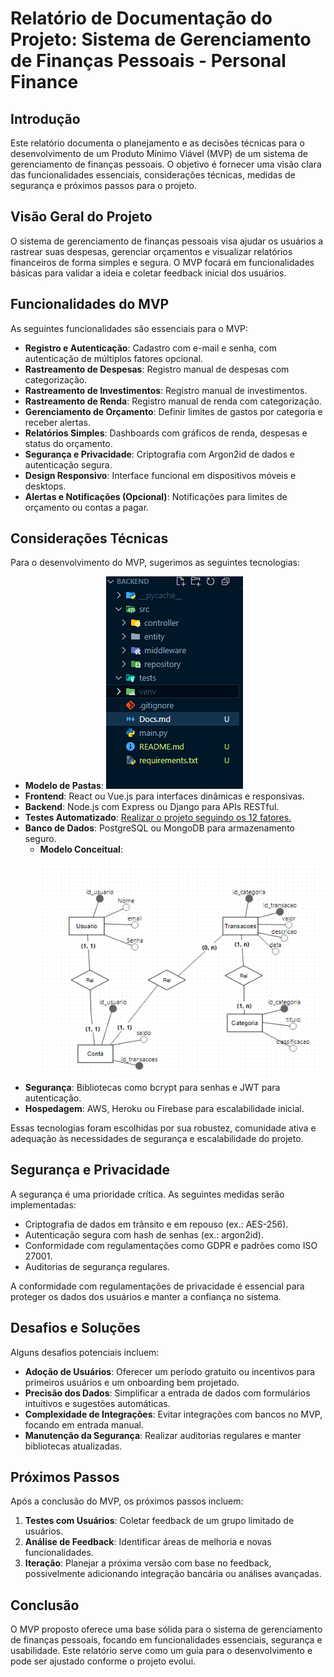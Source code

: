 # Relatório de Documentação do Projeto: Sistema de Gerenciamento de Finanças Pessoais - Personal Finance

## Introdução

Este relatório documenta o planejamento e as decisões técnicas para o desenvolvimento de um Produto Mínimo Viável (MVP) de um sistema de gerenciamento de finanças pessoais. O objetivo é fornecer uma visão clara das funcionalidades essenciais, considerações técnicas, medidas de segurança e próximos passos para o projeto.

## Visão Geral do Projeto

O sistema de gerenciamento de finanças pessoais visa ajudar os usuários a rastrear suas despesas, gerenciar orçamentos e visualizar relatórios financeiros de forma simples e segura. O MVP focará em funcionalidades básicas para validar a ideia e coletar feedback inicial dos usuários.

## Funcionalidades do MVP

As seguintes funcionalidades são essenciais para o MVP:

- **Registro e Autenticação**: Cadastro com e-mail e senha, com autenticação de múltiplos fatores opcional.
- **Rastreamento de Despesas**: Registro manual de despesas com categorização.
- **Rastreamento de Investimentos**: Registro manual de investimentos.
- **Rastreamento de Renda**: Registro manual de renda com categorização.
- **Gerenciamento de Orçamento**: Definir limites de gastos por categoria e receber alertas.
- **Relatórios Simples**: Dashboards com gráficos de renda, despesas e status do orçamento.
- **Segurança e Privacidade**: Criptografia com Argon2id de dados e autenticação segura.
- **Design Responsivo**: Interface funcional em dispositivos móveis e desktops.
- **Alertas e Notificações (Opcional)**: Notificações para limites de orçamento ou contas a pagar.

## Considerações Técnicas

Para o desenvolvimento do MVP, sugerimos as seguintes tecnologias:

- **Modelo de Pastas**: ![example](image.png)
- **Frontend**: React ou Vue.js para interfaces dinâmicas e responsivas.
- **Backend**: Node.js com Express ou Django para APIs RESTful.
- **Testes Automatizado**: <a href="https://12factor.net/pt_br/">Realizar o projeto seguindo os 12 fatores.<a/>
- **Banco de Dados**: PostgreSQL ou MongoDB para armazenamento seguro.
    - **Modelo Conceitual**: ![modelo conceitual](image-1.png)
- **Segurança**: Bibliotecas como bcrypt para senhas e JWT para autenticação.
- **Hospedagem**: AWS, Heroku ou Firebase para escalabilidade inicial.

Essas tecnologias foram escolhidas por sua robustez, comunidade ativa e adequação às necessidades de segurança e escalabilidade do projeto.

## Segurança e Privacidade

A segurança é uma prioridade crítica. As seguintes medidas serão implementadas:

- Criptografia de dados em trânsito e em repouso (ex.: AES-256).
- Autenticação segura com hash de senhas (ex.: argon2id).
- Conformidade com regulamentações como GDPR e padrões como ISO 27001.
- Auditorias de segurança regulares.

A conformidade com regulamentações de privacidade é essencial para proteger os dados dos usuários e manter a confiança no sistema.

## Desafios e Soluções

Alguns desafios potenciais incluem:

- **Adoção de Usuários**: Oferecer um período gratuito ou incentivos para primeiros usuários e um onboarding bem projetado.
- **Precisão dos Dados**: Simplificar a entrada de dados com formulários intuitivos e sugestões automáticas.
- **Complexidade de Integrações**: Evitar integrações com bancos no MVP, focando em entrada manual.
- **Manutenção da Segurança**: Realizar auditorias regulares e manter bibliotecas atualizadas.

## Próximos Passos

Após a conclusão do MVP, os próximos passos incluem:

1. **Testes com Usuários**: Coletar feedback de um grupo limitado de usuários.
2. **Análise de Feedback**: Identificar áreas de melhoria e novas funcionalidades.
3. **Iteração**: Planejar a próxima versão com base no feedback, possivelmente adicionando integração bancária ou análises avançadas.

## Conclusão

O MVP proposto oferece uma base sólida para o sistema de gerenciamento de finanças pessoais, focando em funcionalidades essenciais, segurança e usabilidade. Este relatório serve como um guia para o desenvolvimento e pode ser ajustado conforme o projeto evolui.